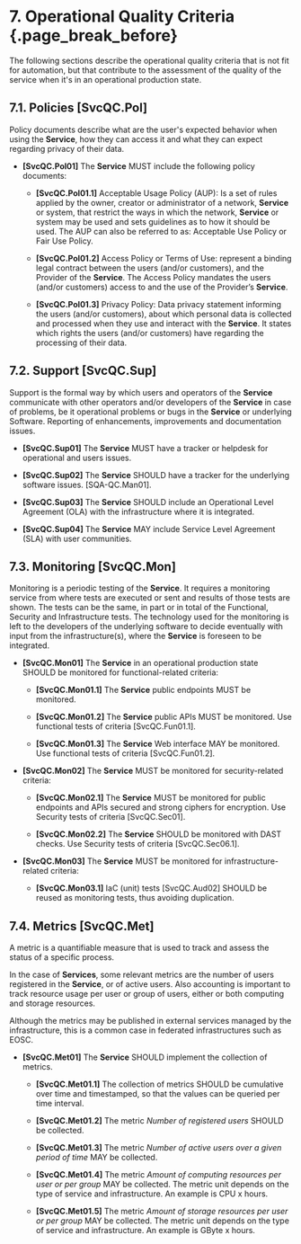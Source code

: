# 7. Operational Quality Criteria {.page_break_before}

The following sections describe the operational quality criteria that is not fit for automation, but
that contribute to the assessment of the quality of the service when it's in an operational
production state.

## 7.1. Policies [SvcQC.Pol]

Policy documents describe what are the user's expected behavior when using the
**Service**, how they can access it and what they can expect regarding privacy
of their data.

* **[SvcQC.Pol01]** The **Service** MUST include the following policy documents:

  * **[SvcQC.Pol01.1]** Acceptable Usage Policy (AUP): Is a set of rules applied
    by the owner, creator or administrator of a network, **Service** or system, that
    restrict the ways in which the network, **Service** or system may be used and sets
    guidelines as to how it should be used. The AUP can also be referred to as: Acceptable
    Use Policy or Fair Use Policy.

  * **[SvcQC.Pol01.2]** Access Policy or Terms of Use: represent a binding legal
    contract between the users (and/or customers), and the Provider of the **Service**.
    The Access Policy mandates the users (and/or customers) access to and the use of
    the Provider’s **Service**.

  * **[SvcQC.Pol01.3]** Privacy Policy: Data privacy statement informing the users
    (and/or customers), about which personal data is collected and processed when they
    use and interact with the **Service**. It states which rights the users (and/or customers)
    have regarding the processing of their data.

## 7.2. Support [SvcQC.Sup]

Support is the formal way by which users and operators of the **Service**
communicate with other operators and/or developers of the **Service**
in case of problems, be it operational problems or bugs in the
**Service** or underlying Software. Reporting of enhancements, improvements
and documentation issues.

* **[SvcQC.Sup01]** The **Service** MUST have a tracker or helpdesk
  for operational and users issues.

* **[SvcQC.Sup02]** The **Service** SHOULD have a tracker for the
  underlying software issues. [SQA-QC.Man01].

* **[SvcQC.Sup03]** The **Service** SHOULD include an Operational
  Level Agreement (OLA) with the infrastructure where it is integrated.

* **[SvcQC.Sup04]** The **Service** MAY include Service Level
  Agreement (SLA) with user communities.

## 7.3. Monitoring [SvcQC.Mon]

Monitoring is a periodic testing of the **Service**. It requires a monitoring
service from where tests are executed or sent and results of those tests are shown.
The tests can be the same, in part or in total of the Functional, Security and
Infrastructure tests.
The technology used for the monitoring is left to the developers of the underlying
software to decide eventually with input from the infrastructure(s),
where the **Service** is foreseen to be integrated.

* **[SvcQC.Mon01]** The **Service** in an operational production state SHOULD
  be monitored for functional-related criteria:

  * **[SvcQC.Mon01.1]** The **Service** public endpoints MUST be monitored.

  * **[SvcQC.Mon01.2]** The **Service** public APIs MUST be monitored. Use
    functional tests of criteria [SvcQC.Fun01.1].

  * **[SvcQC.Mon01.3]** The **Service** Web interface MAY be monitored. Use
    functional tests of criteria [SvcQC.Fun01.2].

* **[SvcQC.Mon02]** The **Service** MUST be monitored for security-related
  criteria:

  * **[SvcQC.Mon02.1]** The **Service** MUST be monitored for public endpoints
    and APIs secured and strong ciphers for encryption. Use Security tests of
    criteria [SvcQC.Sec01].

  * **[SvcQC.Mon02.2]** The **Service** SHOULD be monitored with DAST checks.
    Use Security tests of criteria [SvcQC.Sec06.1].

* **[SvcQC.Mon03]** The **Service** MUST be monitored for infrastructure-related
  criteria:

  * **[SvcQC.Mon03.1]** IaC (unit) tests [SvcQC.Aud02] SHOULD be reused as
    monitoring tests, thus avoiding duplication.

## 7.4. Metrics [SvcQC.Met]

A metric is a quantifiable measure that is used to track and assess the status of a specific
process.

In the case of **Services**, some relevant metrics are the number
of users registered in the **Service**, or of active users. Also
accounting is important to track resource usage per user or group
of users, either or both computing and storage resources.

Although the metrics may be published in external services managed
by the infrastructure, this is a common case in federated
infrastructures such as EOSC.

* **[SvcQC.Met01]** The **Service** SHOULD implement the collection of metrics.

  * **[SvcQC.Met01.1]** The collection of metrics SHOULD be cumulative over time and
    timestamped, so that the values can be queried per time interval.

  * **[SvcQC.Met01.2]** The metric *Number of registered users* SHOULD be collected.

  * **[SvcQC.Met01.3]** The metric *Number of active users over a given period of time*
    MAY be collected.

  * **[SvcQC.Met01.4]** The metric *Amount of computing resources per user or per group* MAY be
    collected. The metric unit depends on the type of service and infrastructure. An example
    is CPU x hours.

  * **[SvcQC.Met01.5]** The metric *Amount of storage resources per user or per group*
    MAY be collected. The metric unit depends on the type of service and infrastructure.
    An example is GByte x hours.
